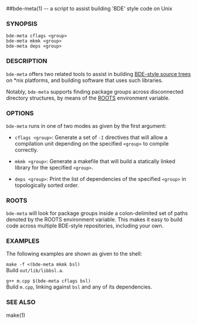 ##bde-meta(1) -- a script to assist building 'BDE' style code on Unix

### SYNOPSIS

`bde-meta cflags <group>`<br/>
`bde-meta mkmk <group>`<br/>
`bde-meta deps <group>`

### DESCRIPTION

`bde-meta` offers two related tools to assist in building [BDE-style source
trees](https://github.com/bloomberg/bsl) on *nix platforms, and building
software that uses such libraries.

Notably, `bde-meta` supports finding package groups across disconnected
directory structures, by means of the [ROOTS](#roots) environment variable.

### OPTIONS

`bde-meta` runs in one of two modes as given by the first argument:

  * `cflags <group>`:
    Generate a set of `-I` directives that will allow a compilation unit
    depending on the specified `<group>` to compile correctly.

  * `mkmk <group>`:
    Generate a makefile that will build a statically linked library for the
    specified `<group>`.

  * `deps <group>`:
    Print the list of dependencies of the specified `<group>` in topologically
    sorted order.

### ROOTS
<a name="roots"></a>

`bde-meta` will look for package groups inside a colon-delimited set of paths
denoted by the ROOTS environment variable. This makes it easy to build code
across multiple BDE-style repositories, including your own.

### EXAMPLES

The following examples are shown as given to the shell:

`make -f <(bde-meta mkmk bsl)`<br/>
Build `out/lib/libbsl.a`.

`g++ m.cpp $(bde-meta cflags bsl)`<br/>
Build `m.cpp`, linking against `bsl` and any of its dependencies.

### SEE ALSO

make(1)
